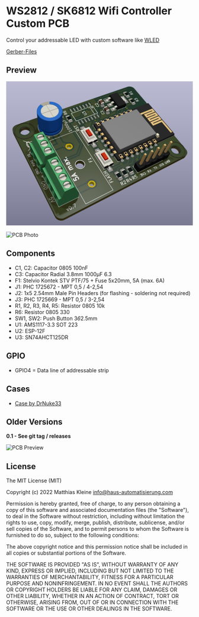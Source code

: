 # WS2812 / SK6812 Wifi Controller Custom PCB

Control your addressable LED with custom software like [WLED](https://github.com/Aircoookie/WLED)

[Gerber-Files](https://github.com/klein0r/pcb-ws2812-wifi-controller/releases)

## Preview

![PCB Preview](https://raw.githubusercontent.com/klein0r/pcb-ws2812-wifi-controller/master/preview.png)

![PCB Photo](https://raw.githubusercontent.com/klein0r/pcb-ws2812-wifi-controller/master/previewReal.jpg)

## Components

- C1, C2: Capacitor 0805 100nF
- C3: Capacitor Radial 3.8mm 1000μF 6.3
- F1: Stelvio Kontek STV PTF/75 + Fuse 5x20mm, 5A (max. 6A)
- J1: PHC 1725672 - MPT 0,5 / 4-2,54
- J2: 1x5 2.54mm Male Pin Headers (for flashing - soldering not required)
- J3: PHC 1725669 - MPT 0,5 / 3-2,54
- R1, R2, R3, R4, R5: Resistor 0805 10k
- R6: Resistor 0805 330
- SW1, SW2: Push Button 3*6*2.5mm
- U1: AMS1117-3.3 SOT 223
- U2: ESP-12F
- U3: SN74AHCT125DR

## GPIO

- GPIO4 = Data line of addressable strip

## Cases

- [Case by DrNuke33](https://www.thingiverse.com/thing:4909109)

## Older Versions

**0.1 - See git tag / releases**

![PCB Preview](https://raw.githubusercontent.com/klein0r/pcb-ws2812-wifi-controller/master/preview_01.png)

## License

The MIT License (MIT)

Copyright (c) 2022 Matthias Kleine <info@haus-automatisierung.com>

Permission is hereby granted, free of charge, to any person obtaining a copy
of this software and associated documentation files (the "Software"), to deal
in the Software without restriction, including without limitation the rights
to use, copy, modify, merge, publish, distribute, sublicense, and/or sell
copies of the Software, and to permit persons to whom the Software is
furnished to do so, subject to the following conditions:

The above copyright notice and this permission notice shall be included in
all copies or substantial portions of the Software.

THE SOFTWARE IS PROVIDED "AS IS", WITHOUT WARRANTY OF ANY KIND, EXPRESS OR
IMPLIED, INCLUDING BUT NOT LIMITED TO THE WARRANTIES OF MERCHANTABILITY,
FITNESS FOR A PARTICULAR PURPOSE AND NONINFRINGEMENT. IN NO EVENT SHALL THE
AUTHORS OR COPYRIGHT HOLDERS BE LIABLE FOR ANY CLAIM, DAMAGES OR OTHER
LIABILITY, WHETHER IN AN ACTION OF CONTRACT, TORT OR OTHERWISE, ARISING FROM,
OUT OF OR IN CONNECTION WITH THE SOFTWARE OR THE USE OR OTHER DEALINGS IN
THE SOFTWARE.
